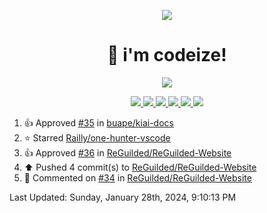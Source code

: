 <p align="center">
    <img src="https://avatars.githubusercontent.com/u/63158950?s=400&u=dd76c829ae30921e131dcbe7c830dc368e2d6e8a&v=4" />
</p>

<h1 align="center">
    👋 i'm codeize!
</h1>

<p align="center">
  <a href="https://skillicons.dev">
    <img align="center" src="https://skillicons.dev/icons?i=discord,bots,ts,nodejs,mysql,postgresql,react,nextjs,tailwindcss" />
  </a>
</p>

<p align="center">
  <a href="https://discord.com/users/668423998777982997">
    <img src="https://nocache.advaith.workers.dev?url=https://img.shields.io/endpoint?url=https://dev.discordprofiles.me/api/badge/status/668423998777982997?simple=true" />
    <img src="https://nocache.advaith.workers.dev?url=https://img.shields.io/endpoint?url=https://dev.discordprofiles.me/api/badge/vscode/668423998777982997" />
    <img src="https://nocache.advaith.workers.dev?url=https://img.shields.io/endpoint?url=https://dev.discordprofiles.me/api/badge/playing/668423998777982997" />
    <img src="https://nocache.advaith.workers.dev?url=https://img.shields.io/endpoint?url=https://dev.discordprofiles.me/api/badge/spotify/668423998777982997" />
    <img src="https://komarev.com/ghpvc/?username=codeize" />
    <img src="https://hits.link/hits?url=https%3A%2F%2Fgithub.com%2FCodeize" />
  </a>
</p>

<!--RECENT_ACTIVITY:start-->
1. 👍 Approved [#35](https://github.com/buape/kiai-docs/pull/35#pullrequestreview-1845177559) in [buape/kiai-docs](https://github.com/buape/kiai-docs)<br>
2. ⭐ Starred [Railly/one-hunter-vscode](https://github.com/Railly/one-hunter-vscode)<br>
3. 👍 Approved [#36](https://github.com/ReGuilded/ReGuilded-Website/pull/36#pullrequestreview-1804621401) in [ReGuilded/ReGuilded-Website](https://github.com/ReGuilded/ReGuilded-Website)<br>
4. ⬆️ Pushed 4 commit(s) to [ReGuilded/ReGuilded-Website](https://github.com/ReGuilded/ReGuilded-Website)<br>
5. 💬 Commented on [#34](https://github.com/ReGuilded/ReGuilded-Website/pull/34#issuecomment-1876184634) in [ReGuilded/ReGuilded-Website](https://github.com/ReGuilded/ReGuilded-Website)<br>
<!--RECENT_ACTIVITY:end-->

<!--RECENT_ACTIVITY:last_update-->
Last Updated: Sunday, January 28th, 2024, 9:10:13 PM
<!--RECENT_ACTIVITY:last_update_end-->
